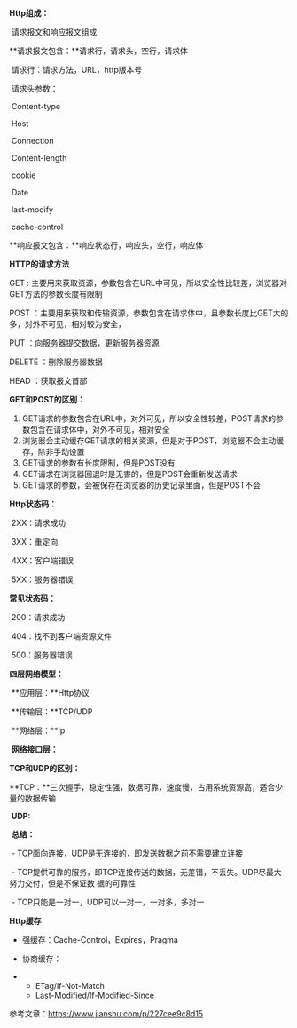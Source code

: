 **Http组成：**

​    请求报文和响应报文组成



**请求报文包含：**请求行，请求头，空行，请求体

​    请求行：请求方法，URL，http版本号

​    请求头参数：

​			Content-type

​            Host

​            Connection

​            Content-length

​            cookie  

​            Date

​            last-modify

​            cache-control



**响应报文包含：**响应状态行，响应头，空行，响应体



**HTTP的请求方法**

GET        : 主要用来获取资源，参数包含在URL中可见，所以安全性比较差，浏览器对GET方法的参数长度有限制

POST    ：主要用来获取和传输资源，参数包含在请求体中，且参数长度比GET大的多，对外不可见，相对较为安全，

PUT        ：向服务器提交数据，更新服务器资源

DELETE    ：删除服务器数据

HEAD        ：获取报文首部



**GET和POST的区别：**

1.  GET请求的参数包含在URL中，对外可见，所以安全性较差，POST请求的参数包含在请求体中，对外不可见，相对安全
2. 浏览器会主动缓存GET请求的相关资源，但是对于POST，浏览器不会主动缓存，除非手动设置
3. GET请求的参数有长度限制，但是POST没有
4. GET请求在浏览器回退时是无害的，但是POST会重新发送请求
5. GET请求的参数，会被保存在浏览器的历史记录里面，但是POST不会



**Http状态码：**

​    2XX：请求成功

​    3XX：重定向

​    4XX：客户端错误

​    5XX：服务器错误



**常见状态码：**

​    200：请求成功

​    404：找不到客户端资源文件

​    500：服务器错误



**四层网络模型：**

​    **应用层：**Http协议

​    **传输层：**TCP/UDP

​    **网络层：**Ip

​    **网络接口层：**



**TCP和UDP的区别：**

​    **TCP：**三次握手，稳定性强，数据可靠，速度慢，占用系统资源高，适合少量的数据传输

​    **UDP:**  

​    **总结：**

​            - TCP面向连接，UDP是无连接的，即发送数据之前不需要建立连接

​            \- TCP提供可靠的服务，即TCP连接传送的数据，无差错，不丢失。UDP尽最大努力交付，但是不保证数                 				据的可靠性

​            \- TCP只能是一对一，UDP可以一对一，一对多，多对一

**Http缓存**

- 强缓存：Cache-Control，Expires，Pragma

- 协商缓存：

- - ETag/If-Not-Match
  - Last-Modified/If-Modified-Since

参考文章：<https://www.jianshu.com/p/227cee9c8d15>